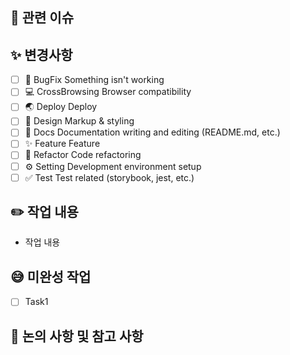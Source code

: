 ## 🚨 관련 이슈

[//]: # "작성하실 때는 '#이슈 번호'를 남겨주시면 자동으로 링크가 생성됩니다."

## ✨ 변경사항

[//]: # "어떤 변경사항이 있었나요? 체크해주세요 !"

- [ ] 🐞 BugFix Something isn't working
- [ ] 💻 CrossBrowsing Browser compatibility
- [ ] 🌏 Deploy Deploy
- [ ] 🎨 Design Markup & styling
- [ ] 📃 Docs Documentation writing and editing (README.md, etc.)
- [ ] ✨ Feature Feature
- [ ] 🔨 Refactor Code refactoring
- [ ] ⚙️ Setting Development environment setup
- [ ] ✅ Test Test related (storybook, jest, etc.)

## ✏️ 작업 내용

[//]: # "작업 내용을 작성해주세요. 스크린샷을 첨부해주셔도 좋습니다."

- 작업 내용

## 😅 미완성 작업

[//]: # "없다면 N/A"

- [ ] Task1

## 📢 논의 사항 및 참고 사항

[//]: # "리뷰어가 알면 좋은 내용을 작성해주세요."
